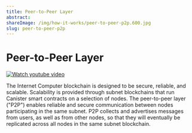 ```yaml
---
title: Peer-to-Peer Layer
abstract: 
shareImage: /img/how-it-works/peer-to-peer-p2p.600.jpg
slug: peer-to-peer-p2p
---
```


# Peer-to-Peer Layer

[![Watch youtube video](https://i.ytimg.com/vi/HOQb0lKIy9I/maxresdefault.jpg)](https://www.youtube.com/watch?v=HOQb0lKIy9I)

The Internet Computer blockchain is designed to be secure, reliable, and scalable. Scalability is provided through subnet blockchains that run Canister smart contracts on a selection of nodes. The peer-to-peer layer ("P2P") enables reliable and secure communication between nodes participating in the same subnet. P2P collects and advertises messages from users, as well as from other nodes, so that they will eventually be replicated across all nodes in the same subnet blockchain.


